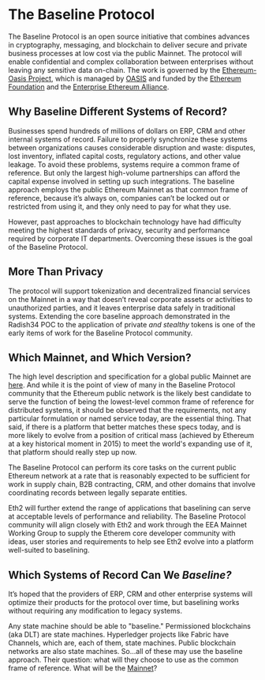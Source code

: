 # The Baseline Protocol

The Baseline Protocol is an open source initiative that combines advances in cryptography, messaging, and blockchain to deliver secure and private business processes at low cost via the public Mainnet. The protocol will enable confidential and complex collaboration between enterprises without leaving any sensitive data on-chain. The work is governed by the [Ethereum-Oasis Project](https://github.com/ethereum/oasis-open-project), which is managed by [OASIS](https://oasis-open-projects.org/) and funded by the [Ethereum Foundation](https://ethereum.org/) and the [Enterprise Ethereum Alliance](https://entethalliance.org/).

## Why Baseline Different Systems of Record?

Businesses spend hundreds of millions of dollars on ERP, CRM and other internal systems of record. Failure to properly synchronize these systems between organizations causes considerable disruption and waste: disputes, lost inventory, inflated capital costs, regulatory actions, and other value leakage. To avoid these problems, systems require a common frame of reference. But only the largest high-volume partnerships can afford the capital expense involved in setting up such integrations. The baseline approach employs the public Ethereum Mainnet as that common frame of reference, because it’s always on, companies can’t be locked out or restricted from using it, and they only need to pay for what they use.

However, past approaches to blockchain technology have had difficulty meeting the highest standards of privacy, security and performance required by corporate IT departments. Overcoming these issues is the goal of the Baseline Protocol.

## More Than Privacy

The protocol will support tokenization and decentralized financial services on the Mainnet in a way that doesn’t reveal corporate assets or activities to unauthorized parties, and it leaves enterprise data safely in traditional systems. Extending the core baseline approach demonstrated in the Radish34 POC to the application of private _and stealthy_ tokens is one of the early items of work for the Baseline Protocol community.

## Which Mainnet, and Which Version?

The high level description and specification for a global public Mainnet are [here](standards/mainnet.md). And while it is the point of view of many in the Baseline Protocol community that the Ethereum public network is the likely best candidate to serve the function of being the lowest-level common frame of reference for distributed systems, it should be observed that the requirements, not any particular formulation or named service today, are the essential thing. That said, if there is a platform that better matches these specs today, and is more likely to evolve from a position of critical mass \(achieved by Ethereum at a key historical moment in 2015\) to meet the world's expanding use of it, that platform should really step up now.

The Baseline Protocol can perform its core tasks on the current public Ethereum network at a rate that is reasonably expected to be sufficient for work in supply chain, B2B contracting, CRM, and other domains that involve coordinating records between legally separate entities.

Eth2 will further extend the range of applications that baselining can serve at acceptable levels of performance and reliability. The Baseline Protocol community will align closely with Eth2 and work through the EEA Mainnet Working Group to supply the Etherem core developer community with ideas, user stories and requirements to help see Eth2 evolve into a platform well-suited to baselining.

## Which Systems of Record Can We _Baseline?_

It’s hoped that the providers of ERP, CRM and other enterprise systems will optimize their products for the protocol over time, but baselining works without requiring any modification to legacy systems.

Any state machine should be able to "baseline." Permissioned blockchains \(aka DLT\) are state machines. Hyperledger projects like Fabric have Channels, which are, each of them, state machines. Public blockchain networks are also state machines. So...all of these may use the baseline approach. Their question: what will they choose to use as the common frame of reference. What will be the [Mainnet](../baseline-basics/glossary.md#mainnet)?

